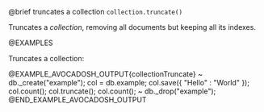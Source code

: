 

@brief truncates a collection
`collection.truncate()`

Truncates a *collection*, removing all documents but keeping all its
indexes.

@EXAMPLES

Truncates a collection:

@EXAMPLE_AVOCADOSH_OUTPUT{collectionTruncate}
~ db._create("example");
  col = db.example;
  col.save({ "Hello" : "World" });
  col.count();
  col.truncate();
  col.count();
~ db._drop("example");
@END_EXAMPLE_AVOCADOSH_OUTPUT

